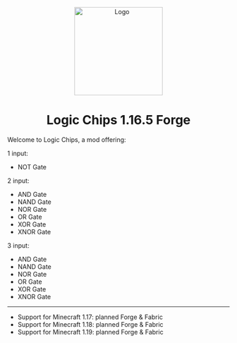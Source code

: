 <p align="center"><img src="https://i.imgur.com/VreScyE.png" alt="Logo" width="200"></p>
<h1 align="center">Logic Chips 1.16.5 Forge</h1>

Welcome to Logic Chips, a mod offering:

1 input:
- NOT Gate

2 input:
- AND Gate
- NAND Gate
- NOR Gate
- OR Gate
- XOR Gate  
- XNOR Gate

3 input:
- AND Gate
- NAND Gate
- NOR Gate
- OR Gate
- XOR Gate
- XNOR Gate
<hr>

- Support for Minecraft 1.17: planned Forge & Fabric
- Support for Minecraft 1.18: planned Forge & Fabric
- Support for Minecraft 1.19: planned Forge & Fabric
 
